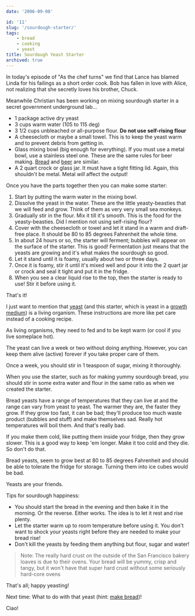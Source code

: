 ```yaml
---
date: '2006-09-08'

id: '11'
slug: '/sourdough-starter/'
tags:
    - bread
    - cooking
    - yeast
title: Sourdough Yeast Starter
archived: true
---
```


In today's episode of "As the chef turns" we find that Lance has blamed Linda
for his failings as a short order cook. Bob has fallen in love with Alice, not
realizing that she secretly loves his brother, Chuck.

Meanwhile Christian has been working on mixing sourdough starter in a secret
government underground lab...

-   1 package active dry yeast
-   3 cups warm water (105 to 115 deg)
-   3 1/2 cups unbleached or all-purpose flour. **Do not use self-rising
    flour**
-   A cheesecloth or maybe a small towel. This is to keep the yeast warm and
    to prevent debris from getting in.
-   Glass mixing bowl (big enough for everything). If you must use a metal
    bowl, use a stainless steel one. These are the same rules for beer making.
    [Bread](http://en.wikipedia.org/wiki/Bread) and
    [beer](http://en.wikipedia.org/wiki/Beer) are similar.
-   A 2 quart crock or glass jar. It must have a tight fitting lid. Again,
    this shouldn't be metal. Metal _will_ affect the output!

Once you have the parts together then you can make some starter:

1.  Start by putting the warm water in the mixing bowl.
2.  Dissolve the yeast in the water. These are the little yeasty-beasties that
    we will feed and grow. Think of them as very very small sea monkeys.
3.  Gradually stir in the flour. Mix it till it's smooth. This is the food for
    the yeasty-beasties. Did I mention not using self-rising flour?
4.  Cover with the cheesecloth or towel and let it stand in a warm and
    draft-free place. It should be 80 to 85 degrees Fahrenheit the whole time.
5.  In about 24 hours or so, the starter will ferment; bubbles will appear on
    the surface of the starter. This is good! Fermentation just means that the
    yeasts are growing and it's what makes the sourdough so good.
6.  Let it stand until it is foamy, usually about two or three days.
7.  Once it is foamy, stir it until it's mixed well and pour it into the 2
    quart jar or crock and seal it tight and put it in the fridge.
8.  When you see a clear liquid rise to the top, then the starter is ready to
    use! Stir it before using it.

That's it!

I just want to mention that [yeast](http://en.wikipedia.org/wiki/Yeast) (and
this starter, which is yeast in a
[growth medium](http://en.wikipedia.org/wiki/Growth_medium)) is a living
organism. These instructions are more like pet care instead of a cooking
recipe.

As living organisms, they need to fed and to be kept warm (or cool if you live
someplace hot).

The yeast can live a week or two without doing anything. However, you can keep
them alive (active) forever if you take proper care of them.

Once a week, you should stir in 1 teaspoon of sugar, mixing it thoroughly.

When you use the starter, such as for making yummy sourdough bread, you should
stir in some extra water and flour in the same ratio as when we created the
starter.

Bread yeasts have a range of temperatures that they can live at and the range
can vary from yeast to yeast. The warmer they are, the faster they grow. If
they grow too fast, it can be bad; they'll produce too much waste product
(bubbles and stuff) and make themselves sad. Really hot temperatures will boil
them. And that's really bad.

If you make them cold, like putting them inside your fridge, then they grow
slower. This is a good way to keep 'em longer. Make it too cold and they die.
So don't do that.

Bread yeasts, seem to grow best at 80 to 85 degrees Fahrenheit and should be
able to tolerate the fridge for storage. Turning them into ice cubes would be
bad.

Yeasts are your friends.

Tips for sourdough happiness:

-   You should start the bread in the evening and then bake it in the morning.
    Or the reverse. Either works. The idea is to let it rest and rise plenty.
-   Let the starter warm up to room temperature before using it. You don't
    want to shock your yeasts right before they are needed to make your bread
    rise!
-   Don't kill the yeasts by feeding them anything but flour, sugar and water!

> Note: The really hard crust on the outside of the San Francisco bakery
> loaves is due to their ovens. Your bread will be yummy, crisp and tangy, but
> it won't have that super hard crust without some seriously hard-core ovens

That's all; happy yeasting!

Next time: What to do with that yeast (hint: [make bread](/sourdough-bread/))!

Ciao!
